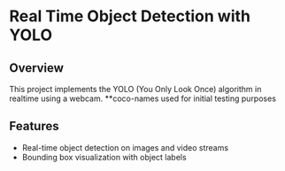 # Real Time Object Detection with YOLO

## Overview

This project implements the YOLO (You Only Look Once) algorithm in realtime using a webcam.
**coco-names used for initial testing purposes

## Features

- Real-time object detection on images and video streams
- Bounding box visualization with object labels
